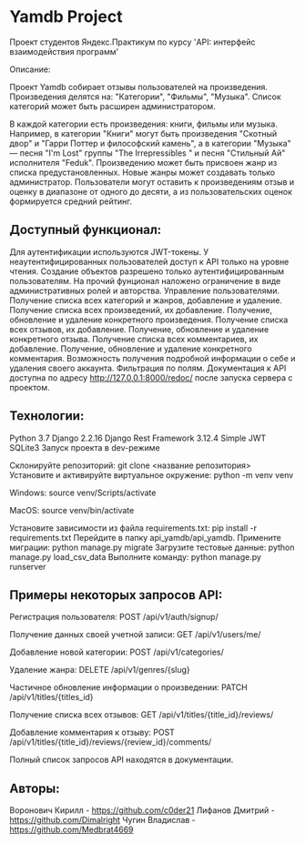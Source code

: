 # Yamdb Project
Проект студентов Яндекс.Практикум по курсу 'API: интерфейс взаимодействия программ'

Описание:

Проект Yamdb собирает отзывы пользователей на произведения.
Произведения делятся на: "Категории", "Фильмы", "Музыка".
Список категорий может быть расширен администратором.

В каждой категории есть произведения: книги, фильмы или музыка. Например, в категории "Книги" могут быть произведения "Скотный двор" и "Гарри Поттер и философский камень", а в категории "Музыка" — песня "I'm Lost" группы "The Irrepressibles " и песня "Стильный Ай" исполнителя "Feduk".
Произведению может быть присвоен жанр из списка предустановленных.
Новые жанры может создавать только администратор.
Пользователи могут оставить к произведениям отзыв и оценку в диапазоне от одного до десяти, а из пользовательских оценок формируется средний рейтинг.
## Доступный функционал:
Для аутентификации используются JWT-токены.
У неаутентифицированных пользователей доступ к API только на уровне чтения.
Создание объектов разрешено только аутентифицированным пользователям.
На прочий фунционал наложено ограничение в виде административных ролей и авторства.
Управление пользователями.
Получение списка всех категорий и жанров, добавление и удаление.
Получение списка всех произведений, их добавление.
Получение, обновление и удаление конкретного произведения.
Получение списка всех отзывов, их добавление.
Получение, обновление и удаление конкретного отзыва.
Получение списка всех комментариев, их добавление.
Получение, обновление и удаление конкретного комментария.
Возможность получения подробной информации о себе и удаления своего аккаунта.
Фильтрация по полям.
Документация к API доступна по адресу http://127.0.0.1:8000/redoc/ после запуска сервера с проектом.
## Технологии:
Python 3.7
Django 2.2.16
Django Rest Framework 3.12.4
Simple JWT
SQLite3
Запуск проекта в dev-режиме

Склонируйте репозиторий:
git clone <название репозитория>
Установите и активируйте виртуальное окружение:
python -m venv venv

Windows:
source venv/Scripts/activate

MacOS:
source venv/bin/activate

Установите зависимости из файла requirements.txt:
pip install -r requirements.txt
Перейдите в папку api_yamdb/api_yamdb.
Примените миграции:
python manage.py migrate
Загрузите тестовые данные:
python manage.py load_csv_data
Выполните команду:
python manage.py runserver
## Примеры некоторых запросов API:
Регистрация пользователя:
POST /api/v1/auth/signup/

Получение данных своей учетной записи:
GET /api/v1/users/me/

Добавление новой категории:
POST /api/v1/categories/

Удаление жанра:
DELETE /api/v1/genres/{slug}

Частичное обновление информации о произведении:
PATCH /api/v1/titles/{titles_id}

Получение списка всех отзывов:
GET /api/v1/titles/{title_id}/reviews/

Добавление комментария к отзыву:
POST /api/v1/titles/{title_id}/reviews/{review_id}/comments/

Полный список запросов API находятся в документации.
## Авторы:
Воронович Кирилл - https://github.com/c0der21
Лифанов Дмитрий - https://github.com/Dimalright
Чугин Владислав - https://github.com/Medbrat4669
